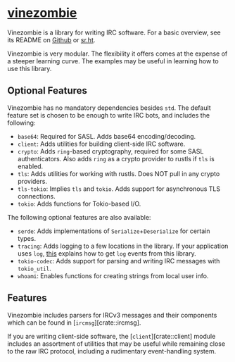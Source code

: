 # [vinezombie](https://github.com/vinezombie/vinezombie)

Vinezombie is a library for writing IRC software.
For a basic overview, see its README
on [Github](https://github.com/vinezombie/vinezombie#readme)
or [sr.ht](https://git.sr.ht/~daemoness/vinezombie).

Vinezombie is very modular.
The flexibility it offers comes at the expense of a steeper learning curve.
The examples may be useful in learning how to use this library.

## Optional Features

Vinezombie has no mandatory dependencies besides `std`.
The default feature set is chosen to be enough to write IRC bots,
and includes the following:

* `base64`: Required for SASL.
Adds base64 encoding/decoding.
* `client`:
Adds utilities for building client-side IRC software.
* `crypto`:
Adds `ring`-based cryptography, required for some SASL authenticators.
Also adds `ring` as a crypto provider to rustls if `tls` is enabled.
* `tls`:
Adds utilities for working with rustls.
Does NOT pull in any crypto providers.
* `tls-tokio`: Implies `tls` and `tokio`.
Adds support for asynchronous TLS connections.
* `tokio`:
Adds functions for Tokio-based I/O.

The following optional features are also available:

* `serde`:
Adds implementations of `Serialize`+`Deserialize` for certain types.
* `tracing`:
Adds logging to a few locations in the library.
If your application uses `log`,
[this](https://docs.rs/tracing/0.1/tracing/#emitting-log-records)
explains how to get `log` events from this library.
* `tokio-codec`:
Adds support for parsing and writing IRC messages with `tokio_util`.
* `whoami`:
Enables functions for creating strings from local user info.

## Features

Vinezombie includes parsers for IRCv3 messages and their components
which can be found in [`ircmsg`][crate::ircmsg].

If you are writing client-side software,
the [`client`][crate::client] module includes an assortment of utilities
that may be useful while remaining close to the raw IRC protocol,
including a rudimentary event-handling system.
